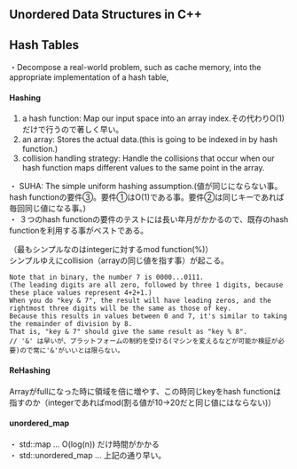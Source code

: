 ## Unordered Data Structures in C++

## Hash Tables
・Decompose a real-world problem, such as cache memory, into the appropriate implementation of a hash table,<br>

#### Hashing
1. a hash function: Map our input space into an array index.その代わりO(1)だけで行うので著しく早い。<br>
2. an array: Stores the actual data.(this is going to be indexed in by hash function.)<br>
3. collision handling strategy: Handle the collisions that occur when our hash function maps different values to the same point in the array.<br>

・ SUHA: The simple uniform hashing assumption.(値が同じにならない事。hash functionの要件③。要件①はO(1)である事。要件②は同じキーであれば毎回同じ値になる事。)<br>
・ ３つのhash functionの要件のテストには長い年月がかかるので、既存のhash functionを利用する事がベストである。<br>

（最もシンプルなのはintegerに対するmod function(%)）<br>
シンプルゆえにcollision（arrayの同じ値を指す事）が起こる。
```
Note that in binary, the number 7 is 0000...0111.
(The leading digits are all zero, followed by three 1 digits, because these place values represent 4+2+1.)
When you do "key & 7", the result will have leading zeros, and the rightmost three digits will be the same as those of key.
Because this results in values between 0 and 7, it's similar to taking the remainder of division by 8.
That is, "key & 7" should give the same result as "key % 8".
// '&' は早いが、プラットフォームの制約を受ける(マシンを変えるなどが可能か検証が必要)ので常に'&'がいいとは限らない。
```

#### ReHashing
Arrayがfullになった時に領域を倍に増やす、この時同じkeyをhash functionは指すのか（integerであればmod(割る値が10->20だと同じ値にはならない)）

#### unordered_map
・ std::map ... O(log(n)) だけ時間がかかる<br>
・ std::unordered_map ... 上記の通り早い。<br>

